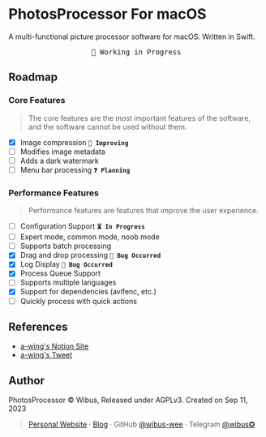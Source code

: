 # PhotosProcessor For macOS

A multi-functional picture processor software for macOS. Written in Swift.

<pre align="center">
🧪 Working in Progress
</pre>

## Roadmap

### Core Features

> The core features are the most important features of the software, and the software cannot be used without them.

- [x] Image compression **`🔧 Improving`**
- [ ] Modifies image metadata
- [ ] Adds a dark watermark
- [ ] Menu bar processing **`❓ Planning`**

### Performance Features

> Performance features are features that improve the user experience.

- [ ] Configuration Support **`⏳ In Progress`**
- [ ] Expert mode, common mode, noob mode
- [ ] Supports batch processing
- [x] Drag and drop processing **`🐛 Bug Occurred`**
- [x] Log Display **`🐛 Bug Occurred`**
- [x] Process Queue Support
- [ ] Supports multiple languages
- [x] Support for dependencies (avifenc, etc.)
- [ ] Quickly process with quick actions

## References

- [a-wing's Notion Site](https://awing.notion.site/2023-36-v1-1-1e1b3542b8e84db197555365824a6773)
- [a-wing's Tweet](https://twitter.com/_a_wing/status/1700586549065155043)

## Author

PhotosProcessor © Wibus, Released under AGPLv3. Created on Sep 11, 2023

> [Personal Website](http://iucky.cn/) · [Blog](https://blog.iucky.cn/) · GitHub [@wibus-wee](https://github.com/wibus-wee/) · Telegram [@wibus✪](https://t.me/wibus_wee)

